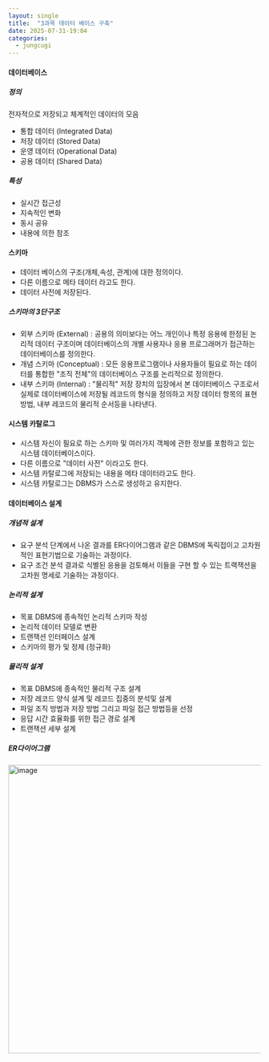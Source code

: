 ```yaml
---
layout: single
title:  "3과목 데이터 베이스 구축"
date: 2025-07-31-19:04 
categories:
  - jungcugi
---
```


#### 데이터베이스

##### 정의

 전자적으로 저장되고 체계적인 데이터의 모음  
- 통합 데이터 (Integrated Data)
- 저장 데이터 (Stored Data)
- 운영 데이터 (Operational Data) 
- 공용 데이터 (Shared Data)

##### 특성

- 실시간 접근성
- 지속적인 변화
- 동시 공유
- 내용에 의한 참조

#### 스키마

- 데이터 베이스의 구조(개체,속성, 관계)에 대한 정의이다.
- 다른 이름으로 메타 데이터 라고도 한다.
- 데이터 사전에 저장된다.

##### 스키마의 3단구조

- 외부 스키마 (External) : 공용의 의미보다는 어느 개인이나 특정 응용에 한정된 논리적 데이터 구조이며 데이터베이스의 개별 사용자나 응용 프로그래머가 접근하는 데이터베이스를 정의한다.
- 개념 스키마 (Conceptual) : 모든 응용프로그램이나 사용자들이 필요로 하는 데이터를 통합한 "조직 전체"의 데이터베이스 구조를 논리적으로 정의한다.
- 내부 스키마 (Internal) : "물리적" 저장 장치의 입장에서 본 데이터베이스 구조로서 실제로 데이터베이스에 저장될 레코드의 형식을 정의하고 저장 데이터 항목의 표현방법, 내부 레코드의 물리적 순서등을 나타낸다.

#### 시스템 카탈로그

- 시스템 자신이 필요로 하는 스키마 및 여러가지 객체에 관한 정보를 포함하고 있는 시스템 데이터베이스이다.
- 다른 이름으로 "데이터 사전" 이라고도 한다.
- 시스템 카탈로그에 저장되는 내용을 메타 데이터라고도 한다.
- 시스템 카탈로그는 DBMS가 스스로 생성하고 유지한다.

#### 데이터베이스 설계

##### 개념적 설계
- 요구 분석 단계에서 나온 결과를 ER다이어그램과 같은 DBMS에 독릭접이고 고차원적인 표현기법으로 기술하는 과정이다.
- 요구 조건 분석 결과로 식별된 응용을 검토해서 이들을 구현 할 수 있는 트랙잭션을 고차원 명세로 기술하는 과정이다.

##### 논리적 설계
- 목표 DBMS에 종속적인 논리적 스키마 작성
- 논리적 데이터 모델로 변환
- 트랜잭션 인터페이스 설계
- 스키마의 평가 및 정제 (정규화)

##### 물리적 설계
- 목표 DBMS에 종속적인 물리적 구조 설계
- 저장 레코드 양식 설계 및 레코드 집중의 분석및 설계
- 파일 조직 방법과 저장 방법 그리고 파일 접근 방법등을 선정
- 응답 시간 효율화를 위한 접근 경로 설계
- 트랜잭션 세부 설계

 ##### ER다이어그램

 <img width="904" height="575" alt="image" src="https://github.com/user-attachments/assets/5fd460e0-20cd-4336-b89f-dd879340a76f" />







